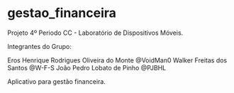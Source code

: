 # gestao_financeira

Projeto 4º Periodo CC - Laboratório de Dispositivos Móveis.

Integrantes do Grupo:

Eros Henrique Rodrigues Oliveira do Monte @VoidMan0
Walker Freitas dos Santos @W-F-S
João Pedro Lobato de Pinho @PJBHL

Aplicativo para gestão financeira.
